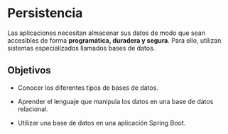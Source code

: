 # Persistencia

Las aplicaciones necesitan almacenar sus datos de modo que sean accesibles de forma **programática, duradera y segura**. Para ello, utilizan sistemas especializados llamados bases de datos.

## Objetivos

- Conocer los diferentes tipos de bases de datos.

- Aprender el lenguaje que manipula los datos en una base de datos relacional.

- Utilizar una base de datos en una aplicación Spring Boot.